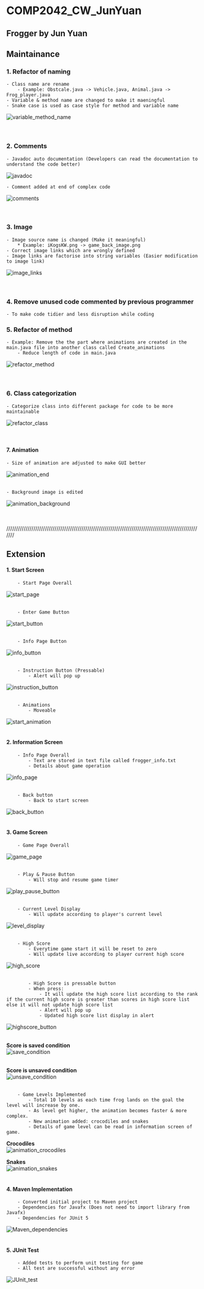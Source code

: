 # COMP2042_CW_JunYuan
## Frogger by Jun Yuan


## Maintainance 
### 1. Refactor of naming
    - Class name are rename
        - Example: Obstcale.java -> Vehicle.java, Animal.java -> Frog_player.java
    - Variable & method name are changed to make it maeningful
    - Snake case is used as case style for method and variable name
![variable_method_name](./README_image/maintain_1.png)<br><br><br>

### 2. Comments 
    - Javadoc auto documentation (Developers can read the documentation to understand the code better)
![javadoc](./README_image/maintain_2.png)<br>

    - Comment added at end of complex code
![comments](./README_image/maintain_3.png)<br><br><br>

### 3. Image
    - Image source name is changed (Make it meaningful)
        * Example: iKogsKW.png -> game_back_image.png
    - Correct image links which are wrongly defined
    - Image links are factorise into string variables (Easier modification to image link)
![image_links](./README_image/maintain_4.png)<br><br><br>

### 4. Remove unused code commented by previous programmer
    - To make code tidier and less disruption while coding

### 5. Refactor of method
    - Example: Remove the the part where animations are created in the main.java file into another class called Create_animations
        - Reduce length of code in main.java
![refactor_method](./README_image/maintain_5.png)<br><br><br>

### 6. Class categorization
    - Categorize class into different package for code to be more maintainable 
![refactor_class](./README_image/refactor_class.png)<br><br><br>


#### 7. Animation
    - Size of animation are adjusted to make GUI better
![animation_end](./README_image/maintain_6.png)<br><br> 

    - Background image is edited
![animation_background](./README_image/maintain_7.png)<br><br><br>       

///////////////////////////////////////////////////////////////////////////////////////////////////////

## Extension

#### 1. Start Screen
        - Start Page Overall
![start_page](./README_image/start_page.png)<br><br> 

        - Enter Game Button 
![start_button](./README_image/start_button.png)<br><br>    

        - Info Page Button 
![info_button](./README_image/info_button.png)<br><br>   

        - Instruction Button (Pressable)
            - Alert will pop up
![instruction_button](./README_image/instruction_button.png)<br><br>   

        - Animations
            - Moveable
![start_animation](./README_image/start_animation.png)<br><br>   

#### 2. Information Screen
        - Info Page Overall
            - Text are stored in text file called frogger_info.txt
            - Details about game operation
![info_page](./README_image/info_page.png)<br><br>

        - Back button 
            - Back to start screen
![back_button](./README_image/info_back_button.png)<br><br>

#### 3. Game Screen
        - Game Page Overall
![game_page](./README_image/game_page.png)<br><br>

        - Play & Pause Button
            - Will stop and resume game timer
![play_pause_button](./README_image/play_pause_button.png)<br><br>

        - Current Level Display
            - Will update according to player's current level
![level_display](./README_image/level_display.png)<br><br>

        - High Score
            - Everytime game start it will be reset to zero
            - Will update live according to player current high score
![high_score](./README_image/highscore.png)<br><br>

            - High Score is pressable button
            - When press:
                - It will update the high score list according to the rank if the current high score is greater than scores in high score list else it will not update high score list
                - Alert will pop up
                - Updated high score list display in alert
![highscore_button](./README_image/highscore_button.png)<br><br>              

**Score is saved condition**<br>
![save_condition](./README_image/highscore_list_saved.png)<br><br>

**Score is unsaved condition**<br>
![unsave_condition](./README_image/highscore_list_unsaved.png)<br><br>

        - Game Levels Implemented
            - Total 10 levels as each time frog lands on the goal the level will increase by one.
            - As level get higher, the animation becomes faster & more complex.
            - New animation added: crocodiles and snakes
            - Details of game level can be read in information screen of game.

**Crocodiles**<br>
![animation_crocodiles](./README_image/animation_croc.png)<br>

**Snakes**<br>
![animation_snakes](./README_image/animation_snake.png)<br><br>

#### 4. Maven Implementation
        - Converted initial project to Maven project
        - Dependencies for Javafx (Does not need to import library from Javafx)
        - Dependencies for JUnit 5
![Maven_dependencies](./README_image/Maven_dependencies.png)<br><br>

#### 5. JUnit Test
        - Added tests to perform unit testing for game
        - All test are successful without any error
![JUnit_test](./README_image/JUnit_test.png)
            